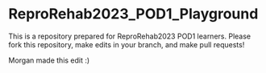 # ReproRehab2023_POD1_Playground
This is a repository prepared for ReproRehab2023 POD1 learners.
Please fork this repository, make edits in your branch, and make pull requests!

Morgan made this edit :) 

